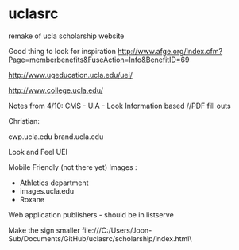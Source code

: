 uclasrc
=======

remake of ucla scholarship website

Good thing to look for inspiration
http://www.afge.org/Index.cfm?Page=memberbenefits&FuseAction=Info&BenefitID=69

http://www.ugeducation.ucla.edu/uei/
 
http://www.college.ucla.edu/

Notes from 4/10:
CMS - 
UIA - Look
	Information based //PDF fill outs

Christian:

cwp.ucla.edu
brand.ucla.edu

Look and Feel
UEI

Mobile Friendly (not there yet)
Images : 
- Athletics department
- images.ucla.edu
- Roxane

Web application publishers - should be in listserve

Make the sign smaller
file:///C:/Users/Joon-Sub/Documents/GitHub/uclasrc/scholarship/index.html\
